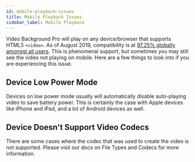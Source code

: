 ```yaml
---
id: mobile-playback-issues
title: Mobile Playback Issues
sidebar_label: Mobile Playback
---
```


Video Background Pro will play on any device/browser that supports HTML5 `<video>`. As of August 2019, compatibility is at [97.25% globally amongst all users](https://caniuse.com/#feat=video). This is phenomenal support, but sometimes you may still see the video not playing on mobile. Here are a few things to look into if you are experiencing this issue.

## Device Low Power Mode

Devices on low power mode usually will automatically disable auto-playing video to save battery power. This is certainly the case with Apple devices like iPhone and iPad, and a lot of Android devices as well.

## Device Doesn't Support Video Codecs

There are some cases where the codec that was used to create the video is not supported. Please visit our docs on File Types and Codecs for more information. 